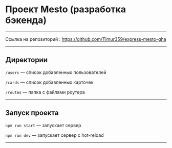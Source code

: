 

# Проект Mesto (разработка бэкенда) 

 
---

Ссылка на репозиторий : https://github.com/Timur359/express-mesto-gha

--- 

 

## Директории 

 

`/users` — список добавленных пользователей   

`/cards` — список добавленных карточек   

`/routes` — папка с файлами роутера   

 

--- 

 

 

## Запуск проекта 

 

`npm run start` — запускает сервер    

`npm run dev` — запускает сервер с hot-reload 

 

--- 